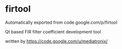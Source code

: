 # firtool
Automatically exported from code.google.com/p/firtool

Qt based FIR filter coefficient development tool

written by https://code.google.com/u/mediatronix/

